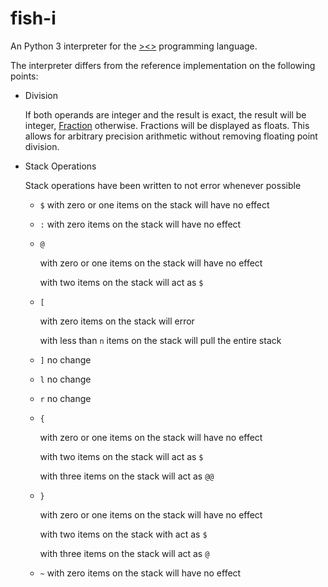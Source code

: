 # fish-i

An Python 3 interpreter for the [><>](https://esolangs.org/wiki/Fish) programming language.

The interpreter differs from the reference implementation on the following points:

 - Division

   If both operands are integer and the result is exact, the result will be integer, [Fraction](https://docs.python.org/3/library/fractions.html) otherwise. Fractions will be displayed as floats. This allows for arbitrary precision arithmetic without removing floating point division.

 - Stack Operations

   Stack operations have been written to not error whenever possible

   - `$` with zero or one items on the stack will have no effect
   - `:` with zero items on the stack will have no effect
   - `@`

     with zero or one items on the stack will have no effect

     with two items on the stack will act as `$`

   - `[`

     with zero items on the stack will error

     with less than `n` items on the stack will pull the entire stack

   - `]` no change

   - `l` no change

   - `r` no change

   - `{`

     with zero or one items on the stack will have no effect

     with two items on the stack will act as `$`

     with three items on the stack will act as `@@`

   - `}`

     with zero or one items on the stack will have no effect

     with two items on the stack with act as `$`

     with three items on the stack will act as `@`

   - `~` with zero items on the stack will have no effect
